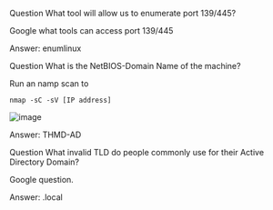 Question 
What tool will allow us to enumerate port 139/445?

Google what tools can access port 139/445

Answer: enumlinux

Question
What is the NetBIOS-Domain Name of the machine?

Run an namp scan to 
```
nmap -sC -sV [IP address]
```
![image](https://github.com/Shawn-Nichol/TryHackMe/assets/30714313/dfbbe298-218a-4526-bffb-7f37495034ca)


Answer: THMD-AD

Question
What invalid TLD do people commonly  use for their Active Directory Domain?

Google question. 

Answer: .local
